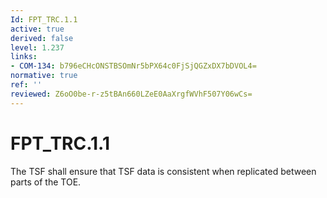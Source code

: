 ```yaml
---
Id: FPT_TRC.1.1
active: true
derived: false
level: 1.237
links:
- COM-134: b796eCHcONSTBSOmNr5bPX64c0FjSjQGZxDX7bDVOL4=
normative: true
ref: ''
reviewed: Z6oO0be-r-z5tBAn660LZeE0AaXrgfWVhF507Y06wCs=
---
```


# FPT_TRC.1.1

The TSF shall ensure that TSF data is consistent when replicated between parts of the TOE.